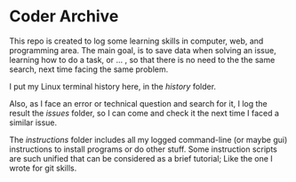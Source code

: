 # Coder Archive

This repo is created to log some learning skills in computer, web, and programming area. The main goal, is to save data when solving an issue, learning how to do a task, or ... , so that there is no need to the the same search, next time facing the same problem.

I put my Linux terminal history here, in the *history* folder.

Also, as I face an error or technical question and search for it, I log the result the *issues* folder, so I can come and check it the next time I faced a similar issue.

The *instructions* folder includes all my logged command-line (or maybe gui) instructions to install programs or do other stuff. Some instruction scripts are such unified that can be considered as a brief tutorial; Like the one I wrote for git skills.

